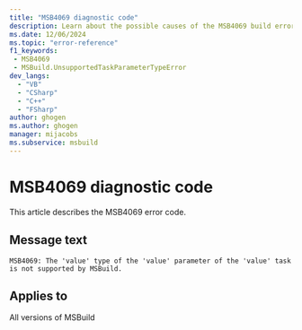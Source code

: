 ```yaml
---
title: "MSB4069 diagnostic code"
description: Learn about the possible causes of the MSB4069 build error, and get troubleshooting tips.
ms.date: 12/06/2024
ms.topic: "error-reference"
f1_keywords:
 - MSB4069
 - MSBuild.UnsupportedTaskParameterTypeError
dev_langs:
  - "VB"
  - "CSharp"
  - "C++"
  - "FSharp"
author: ghogen
ms.author: ghogen
manager: mijacobs
ms.subservice: msbuild
---
```


# MSB4069 diagnostic code

<!-- :::ErrorDefinitionDescription::: -->
<!-- :::editable-content name="introDescription"::: -->
This article describes the MSB4069 error code.
<!-- :::editable-content-end::: -->

## Message text

`MSB4069: The 'value' type of the 'value' parameter of the 'value' task is not supported by MSBuild.`

<!-- :::editable-content name="postOutputDescription"::: -->
<!--
{StrBegin="MSB4069: "}LOCALIZATION: "MSBuild" should not be localized.
-->
<!-- :::editable-content-end::: -->
<!-- :::ErrorDefinitionDescription-end::: -->

## Applies to

All versions of MSBuild
